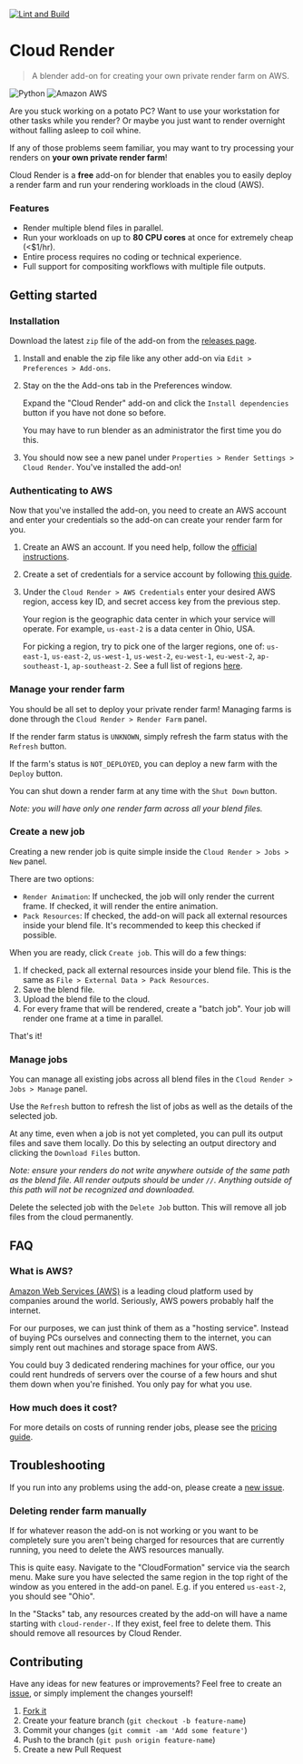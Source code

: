 [![Lint and Build](https://github.com/cgund98/cloud-render/actions/workflows/build.yaml/badge.svg)](https://github.com/cgund98/cloud-render/actions/workflows/build.yaml)
# Cloud Render

> A blender add-on for creating your own private render farm on AWS.

![Python](https://img.shields.io/badge/Python-3776AB?style=for-the-badge&logo=python&logoColor=white)
![Amazon AWS](https://img.shields.io/badge/Amazon_AWS-232F3E?style=for-the-badge&logo=amazon-aws&logoColor=white)

Are you stuck working on a potato PC? Want to use your workstation for other tasks while you render? Or maybe you just want to render overnight without falling asleep to coil whine.

If any of those problems seem familiar, you may want to try processing your renders on **your own private render farm**!

Cloud Render is a **free** add-on for blender that enables you to easily deploy a render farm and run your rendering workloads in the cloud (AWS).

### Features
* Render multiple blend files in parallel.
* Run your workloads on up to **80 CPU cores** at once for extremely cheap (<$1/hr).
* Entire process requires no coding or technical experience.
* Full support for compositing workflows with multiple file outputs.

## Getting started

### Installation
Download the latest `zip` file of the add-on from the [releases page](https://github.com/cgund98/cloud-render/releases).

1. Install and enable the zip file like any other add-on via `Edit > Preferences > Add-ons`.
2. Stay on the the Add-ons tab in the Preferences window.

    Expand the "Cloud Render" add-on and click the `Install dependencies` button if you have not done so before.
    
    You may have to run blender as an administrator the first time you do this.
3. You should now see a new panel under `Properties > Render Settings > Cloud Render`. You've installed the add-on!

### Authenticating to AWS
Now that you've installed the add-on, you need to create an AWS account and enter your credentials so the add-on can create your render farm for you.

1. Create an AWS an account. If you need help, follow the [official instructions](https://aws.amazon.com/premiumsupport/knowledge-center/create-and-activate-aws-account/).
2. Create a set of credentials for a service account by following [this guide](./docs/guides/creating-service-account.md).
3. Under the `Cloud Render > AWS Credentials` enter your desired AWS region, access key ID, and secret access key from the previous step.

    Your region is the geographic data center in which your service will operate. For example, `us-east-2` is a data center in Ohio, USA.

    For picking a region, try to pick one of the larger regions, one of: `us-east-1`, `us-east-2`, `us-west-1`, `us-west-2`, `eu-west-1`, `eu-west-2`, `ap-southeast-1`, `ap-southeast-2`. See a full list of regions [here](https://awsregion.info/).

### Manage your render farm
You should be all set to deploy your private render farm! Managing farms is done through the `Cloud Render > Render Farm` panel.

If the render farm status is `UNKNOWN`, simply refresh the farm status with the `Refresh` button.

If the farm's status is `NOT_DEPLOYED`, you can deploy a new farm with the `Deploy` button.

You can shut down a render farm at any time with the `Shut Down` button.

_Note: you will have only one render farm across all your blend files._

### Create a new job
Creating a new render job is quite simple inside the `Cloud Render > Jobs > New` panel.

There are two options:
* `Render Animation`: If unchecked, the job will only render the current frame. If checked, it will render the entire animation.
* `Pack Resources`: If checked, the add-on will pack all external resources inside your blend file. It's recommended to keep this checked if possible.

When you are ready, click `Create job`. This will do a few things:
1. If checked, pack all external resources inside your blend file. This is the same as `File > External Data > Pack Resources`.
2. Save the blend file.
3. Upload the blend file to the cloud.
4. For every frame that will be rendered, create a "batch job". Your job will render one frame at a time in parallel.

That's it!

### Manage jobs
You can manage all existing jobs across all blend files in the `Cloud Render > Jobs > Manage` panel.

Use the `Refresh` button to refresh the list of jobs as well as the details of the selected job.

At any time, even when a job is not yet completed, you can pull its output files and save them locally. Do this by selecting an output directory and clicking the `Download Files` button.

*Note: ensure your renders do not write anywhere outside of the same path as the blend file. All render outputs should be under `//`. Anything outside of this path will not be recognized and downloaded.*

Delete the selected job with the `Delete Job` button. This will remove all job files from the cloud permanently.

## FAQ

### What is AWS?
[Amazon Web Services (AWS)](https://aws.amazon.com/what-is-aws/) is a leading cloud platform used by companies around the world. Seriously, AWS powers probably half the internet.

For our purposes, we can just think of them as a "hosting service". Instead of buying PCs ourselves and connecting them to the internet, you can simply rent out machines and storage space from AWS.

You could buy 3 dedicated rendering machines for your office, our you could rent hundreds of servers over the course of a few hours and shut them down when you're finished. You only pay for what you use.

### How much does it cost?
For more details on costs of running render jobs, please see the [pricing guide](./docs/overview/pricing.md).

## Troubleshooting
If you run into any problems using the add-on, please create a [new issue](https://github.com/cgund98/cloud-render/issues/new).

### Deleting render farm manually
If for whatever reason the add-on is not working or you want to be completely sure you aren't being charged for resources that are currently running, you need to delete the AWS resources manually.

This is quite easy. Navigate to the "CloudFormation" service via the search menu. Make sure you have selected the same region in the top right of the window as you entered in the add-on panel. E.g. if you entered `us-east-2`, you should see "Ohio".

In the "Stacks" tab, any resources created by the add-on will have a name starting with `cloud-render-`. If they exist, feel free to delete them. This should remove all resources by Cloud Render.

## Contributing
Have any ideas for new features or improvements? Feel free to create an [issue](https://github.com/cgund98/cloud-render/issues/new), or simply implement the changes yourself!

1. [Fork it](https://github.com/cgund98/cloud-render/fork)
2. Create your feature branch (`git checkout -b feature-name`)
3. Commit your changes (`git commit -am 'Add some feature'`)
4. Push to the branch (`git push origin feature-name`)
5. Create a new Pull Request